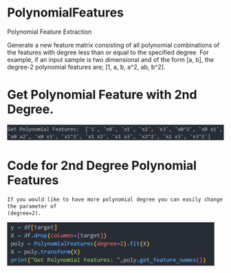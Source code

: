 # PolynomialFeatures
Polynomial Feature Extraction

Generate a new feature matrix consisting of all polynomial combinations of the features with degree less than or equal to the specified degree. 
For example, if an input sample is two dimensional and of the form [a, b], the degree-2 polynomial features are;
[1, a, b, a^2, ab, b^2].

# Get Polynomial Feature with 2nd Degree.
![](images/polynomial.png)

# Code for 2nd Degree Polynomial Features
    If you would like to have more polynomial degree you can easily change the parameter of
    (degree=2).
![](images/Code.png)
